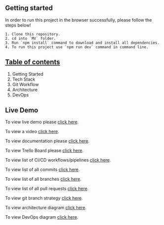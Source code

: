 ## Getting started
In order to run this project in the browser successfully, please follow the steps below!

    1. Clone this repository.
    2. cd into `MV` folder.
    3. Run `npm install` command to download and install all dependencies.
    4. To run this project use `npm run dev` command in command line.

## [Table of contents](https://doc.clickup.com/d/h/13meh7-24/7ba10fff4464736)

1. Getting Started
2. Tech Stack
3. Git Workflow
4. Architecture
5. DevOps

## Live Demo
To view live demo please [click here](https://masterv.herokuapp.com/).

To view a video [click here]().

To view documentation please [click here](https://app.clickup.com/37370407/v/dc/13meh7-24/13meh7-44).

To view Trello Board please [click here](https://trello.com/b/LH3Gp1bO/mv).

To view list of CI/CD workflows/pipelines [click here](https://github.com/zafar-saleem/MV/actions).

To view list of all commits [click here](https://github.com/zafar-saleem/MV/commits/main).

To view list of all branches [click here](https://github.com/zafar-saleem/MV/branches/all).

To view list of all pull requests [click here](https://github.com/zafar-saleem/MV/pulls).

To view git branch strategy [click here](https://swimlanes.io/u/arTp8yL-v).

To view architecture diagram [click here](https://app.terrastruct.com/diagrams/1696583135).

To view DevOps diagram [click here](https://app.terrastruct.com/diagrams/2064841).
